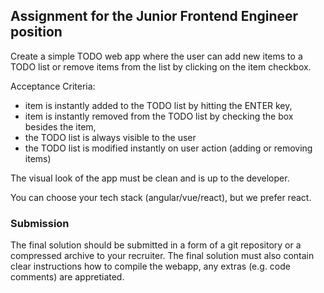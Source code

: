 ## Assignment for the Junior Frontend Engineer position

Create a simple TODO web app where the user can add new items to a TODO list or remove items from the list by clicking on the item checkbox.

Acceptance Criteria:
- item is instantly added to the TODO list by hitting the ENTER key,
- item is instantly removed from the TODO list by checking the box besides the item,
- the TODO list is always visible to the user
- the TODO list is modified instantly on user action (adding or removing items)

The visual look of the app must be clean and is up to the developer.

You can choose your tech stack (angular/vue/react), but we prefer react.

### Submission

The final solution should be submitted in a form of a git repository or a compressed archive to your recruiter. The final solution must also contain clear instructions how to compile the webapp, any extras (e.g. code comments) are appretiated.
